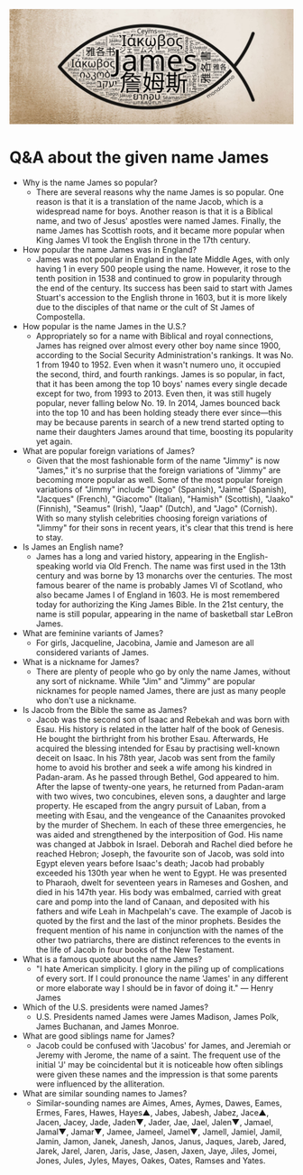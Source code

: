 ![image](/James.jpg)

# Q&A about the given name James
- Why is the name James so popular?
  - There are several reasons why the name James is so popular. One reason is that it is a translation of the name Jacob, which is a widespread name for boys. Another reason is that it is a Biblical name, and two of Jesus' apostles were named James. Finally, the name James has Scottish roots, and it became more popular when King James VI took the English throne in the 17th century.
- How popular the name James was in England?
  - James was not popular in England in the late Middle Ages, with only having 1 in every 500 people using the name. However, it rose to the tenth position in 1538 and continued to grow in popularity through the end of the century. Its success has been said to start with James Stuart's accession to the English throne in 1603, but it is more likely due to the disciples of that name or the cult of St James of Compostella.
- How popular is the name James in the U.S.?
  - Appropriately so for a name with Biblical and royal connections, James has reigned over almost every other boy name since 1900, according to the Social Security Administration's rankings. It was No. 1 from 1940 to 1952. Even when it wasn't numero uno, it occupied the second, third, and fourth rankings. James is so popular, in fact, that it has been among the top 10 boys' names every single decade except for two, from 1993 to 2013. Even then, it was still hugely popular, never falling below No. 19. In 2014, James bounced back into the top 10 and has been holding steady there ever since—this may be because parents in search of a new trend started opting to name their daughters James around that time, boosting its popularity yet again.
- What are popular foreign variations of James?
  - Given that the most fashionable form of the name "Jimmy" is now "James," it's no surprise that the foreign variations of "Jimmy" are becoming more popular as well. Some of the most popular foreign variations of "Jimmy" include "Diego" (Spanish), "Jaime" (Spanish), "Jacques" (French), "Giacomo" (Italian), "Hamish" (Scottish), "Jaako" (Finnish), "Seamus" (Irish), "Jaap" (Dutch), and "Jago" (Cornish). With so many stylish celebrities choosing foreign variations of "Jimmy" for their sons in recent years, it's clear that this trend is here to stay.
- Is James an English name?
  - James has a long and varied history, appearing in the English-speaking world via Old French. The name was first used in the 13th century and was borne by 13 monarchs over the centuries. The most famous bearer of the name is probably James VI of Scotland, who also became James I of England in 1603. He is most remembered today for authorizing the King James Bible. In the 21st century, the name is still popular, appearing in the name of basketball star LeBron James.
- What are feminine variants of James?
  - For girls, Jacqueline, Jacobina, Jamie and Jameson are all considered variants of James.
- What is a nickname for James?
  - There are plenty of people who go by only the name James, without any sort of nickname. While "Jim" and "Jimmy" are popular nicknames for people named James, there are just as many people who don't use a nickname.
- Is Jacob from the Bible the same as James?
  - Jacob was the second son of Isaac and Rebekah and was born with Esau. His history is related in the latter half of the book of Genesis. He bought the birthright from his brother Esau. Afterwards, He acquired the blessing intended for Esau by practising well-known deceit on Isaac. In his 78th year, Jacob was sent from the family home to avoid his brother and seek a wife among his kindred in Padan-aram. As he passed through Bethel, God appeared to him. After the lapse of twenty-one years, he returned from Padan-aram with two wives, two concubines, eleven sons, a daughter and large property. He escaped from the angry pursuit of Laban, from a meeting with Esau, and the vengeance of the Canaanites provoked by the murder of Shechem. In each of these three emergencies, he was aided and strengthened by the interposition of God. His name was changed at Jabbok in Israel. Deborah and Rachel died before he reached Hebron; Joseph, the favourite son of Jacob, was sold into Egypt eleven years before Isaac's death; Jacob had probably exceeded his 130th year when he went to Egypt. He was presented to Pharaoh, dwelt for seventeen years in Rameses and Goshen, and died in his 147th year. His body was embalmed, carried with great care and pomp into the land of Canaan, and deposited with his fathers and wife Leah in Machpelah's cave. The example of Jacob is quoted by the first and the last of the minor prophets. Besides the frequent mention of his name in conjunction with the names of the other two patriarchs, there are distinct references to the events in the life of Jacob in four books of the New Testament.
- What is a famous quote about the name James?
  - "I hate American simplicity. I glory in the piling up of complications of every sort. If I could pronounce the name 'James' in any different or more elaborate way I should be in favor of doing it." — Henry James
- Which of the U.S. presidents were named James?
  - U.S. Presidents named James were James Madison, James Polk, James Buchanan, and James Monroe.
- What are good siblings name for James?
  - Jacob could be confused with 'Jacobus' for James, and Jeremiah or Jeremy with Jerome, the name of a saint. The frequent use of the initial 'J' may be coincidental but it is  noticeable how often siblings were given these names and the impression is  that some parents were influenced by the alliteration.
- What are similar sounding names to James?
  - Similar-sounding names are Aimes, Ames, Aymes, Dawes, Eames, Ermes, Fares, Hawes, Hayes▲, Jabes, Jabesh, Jabez, Jace▲, Jacen, Jacey, Jade, Jaden▼, Jader, Jae, Jael, Jalen▼, Jamael, Jamal▼, Jamar▼, Jamee, Jameel, Jamel▼, Jamell, Jamiel, Jamil, Jamin, Jamon, Janek, Janesh, Janos, Janus, Jaques, Jareb, Jared, Jarek, Jarel, Jaren, Jaris, Jase, Jasen, Jaxen, Jaye, Jiles, Jomei, Jones, Jules, Jyles, Mayes, Oakes, Oates, Ramses and Yates.